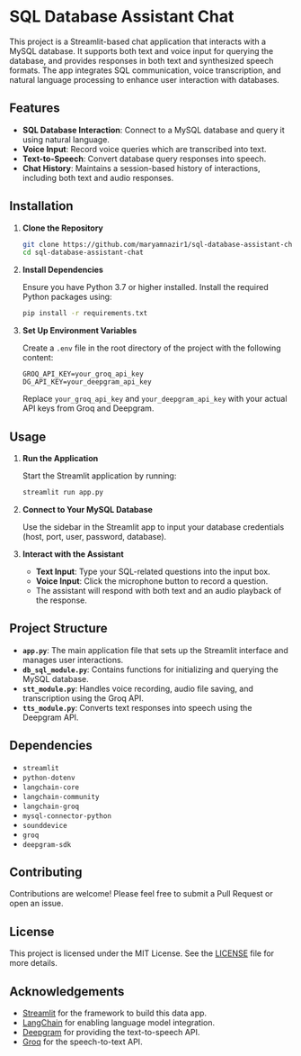 # SQL Database Assistant Chat

This project is a Streamlit-based chat application that interacts with a MySQL database. It supports both text and voice input for querying the database, and provides responses in both text and synthesized speech formats. The app integrates SQL communication, voice transcription, and natural language processing to enhance user interaction with databases.

## Features

- **SQL Database Interaction**: Connect to a MySQL database and query it using natural language.
- **Voice Input**: Record voice queries which are transcribed into text.
- **Text-to-Speech**: Convert database query responses into speech.
- **Chat History**: Maintains a session-based history of interactions, including both text and audio responses.

## Installation

1. **Clone the Repository**

   ```bash
   git clone https://github.com/maryamnazir1/sql-database-assistant-chat.git
   cd sql-database-assistant-chat

2. **Install Dependencies**

   Ensure you have Python 3.7 or higher installed. Install the required Python packages using:

   ```bash
   pip install -r requirements.txt
   ```

3. **Set Up Environment Variables**

   Create a `.env` file in the root directory of the project with the following content:

   ```plaintext
   GROQ_API_KEY=your_groq_api_key
   DG_API_KEY=your_deepgram_api_key
   ```

   Replace `your_groq_api_key` and `your_deepgram_api_key` with your actual API keys from Groq and Deepgram.

## Usage

1. **Run the Application**

   Start the Streamlit application by running:

   ```bash
   streamlit run app.py
   ```

2. **Connect to Your MySQL Database**

   Use the sidebar in the Streamlit app to input your database credentials (host, port, user, password, database).

3. **Interact with the Assistant**

   - **Text Input**: Type your SQL-related questions into the input box.
   - **Voice Input**: Click the microphone button to record a question.
   - The assistant will respond with both text and an audio playback of the response.

## Project Structure

- **`app.py`**: The main application file that sets up the Streamlit interface and manages user interactions.
- **`db_sql_module.py`**: Contains functions for initializing and querying the MySQL database.
- **`stt_module.py`**: Handles voice recording, audio file saving, and transcription using the Groq API.
- **`tts_module.py`**: Converts text responses into speech using the Deepgram API.

## Dependencies

- `streamlit`
- `python-dotenv`
- `langchain-core`
- `langchain-community`
- `langchain-groq`
- `mysql-connector-python`
- `sounddevice`
- `groq`
- `deepgram-sdk`

## Contributing

Contributions are welcome! Please feel free to submit a Pull Request or open an issue.

## License

This project is licensed under the MIT License. See the [LICENSE](LICENSE) file for more details.

## Acknowledgements

- [Streamlit](https://streamlit.io/) for the framework to build this data app.
- [LangChain](https://www.langchain.com/) for enabling language model integration.
- [Deepgram](https://deepgram.com/) for providing the text-to-speech API.
- [Groq](https://www.groq.com/) for the speech-to-text API.
